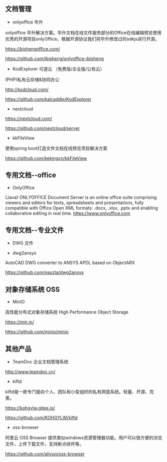 
## 文档管理



* onlyoffice 毕升

onlyoffice 毕升解决方案。毕升文档在线文件服务部分的Office在线编辑预览使用优秀的开源项目onlyOffice，根据开源协议我们将毕升修改过的sdkjs进行开源。

https://bishengoffice.com/

https://github.com/ibisheng/onlyoffice-ibisheng

* KodExplorer 可道云 （免费版/企业版/公有云）

(PHP)私有云存储&协同办公 

http://kodcloud.com/

https://github.com/kalcaddle/KodExplorer

* nextcloud

https://nextcloud.com/

https://github.com/nextcloud/server

* kkFileView

使用spring boot打造文件文档在线预览项目解决方案

https://github.com/kekingcn/kkFileView


## 专用文档--office

* OnlyOffice 

(Java) ONLYOFFICE Document Server is an online office suite comprising viewers and editors for texts, spreadsheets and presentations, fully compatible with Office Open XML formats: .docx, .xlsx, .pptx and enabling collaborative editing in real time. 
https://www.onlyoffice.com


## 专用文档--专业文件

* DWG 文件

* dwg2ansys

AutoCAD DWG converter to ANSYS APDL based on ObjectARX

https://github.com/naszta/dwg2ansys


## 对象存储系统 OSS

* MinIO

高性能分布式对象存储系统 High Performance Object Storage

https://min.io/

https://github.com/minio/minio

## 其他产品

* TeamDoc 企业文档管理系统

http://www.teamdoc.cn/

* kiftd

kiftd是一款专门面向个人、团队和小型组织的私有网盘系统。轻量、开源、完善。

https://kohgylw.gitee.io/

https://github.com/KOHGYLW/kiftd

* oss-browser

阿里云 OSS Browser 提供类似windows资源管理器功能。用户可以很方便的浏览文件，上传下载文件，支持断点续传等。

https://github.com/aliyun/oss-browser



